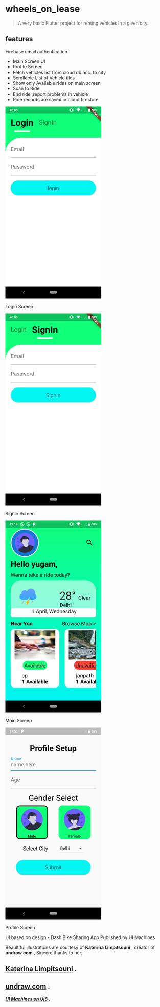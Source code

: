 # wheels_on_lease

> A very basic Flutter project for renting vehicles in a given city. 

## features

Firebase email authentication<br/>
- Main Screen UI<br/>
- Profile Screen<br/>
- Fetch vehicles list from cloud db acc. to city<br/>
- Scrollable List of Vehicle tiles<br/>
- Show only Available rides on main screen<br/>
- Scan to Ride<br/>
- End ride ,report problems in vehicle <br/>
- Ride records are saved in cloud firestore <br/>


<div class="img-with-text">
    <img src="img_README/login.png"   width="300" />
    <p>Login Screen</p>
<div class="img-with-text">
    <img src="img_README/signin.png"   width="300" />
    <p>Signin Screen</p>

<div class="img-with-text">
    <img src="img_README/main_screen.png"   width="300" />
    <p>Main Screen</p>
<div class="img-with-text">
    <img src="img_README/profile.png"   width="300" />
    <p>Profile Screen</p>
UI based on design - Dash Bike Sharing App Published by UI Machines<br/>

Beaultiful  illustrations are courtesy of
 **Katerina Limpitsouni** , creator of **undraw.com** , Sincere thanks to her.<br/>

## [Katerina Limpitsouni](https://twitter.com/ninaLimpi) .


## [undraw.com](https://undraw.co/) .

##### [UI Machines on Ui8](https://ui8.net/ui-machines/products/dash-bike-sharing-app) . 

 
